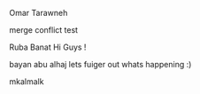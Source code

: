
Omar Tarawneh

merge conflict test

Ruba Banat 
Hi Guys !

bayan abu alhaj 
lets fuiger out whats happening :)

mkalmalk
